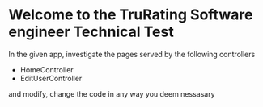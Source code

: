 ﻿# Welcome to the TruRating Software engineer Technical Test

In the given app, investigate the pages served by the following controllers

- HomeController
- EditUserController 

and modify, change the code in any way you deem nessasary 
